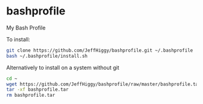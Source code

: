# bashprofile
My Bash Profile

To install:
```bash
git clone https://github.com/JeffHiggy/bashprofile.git ~/.bashprofile
bash ~/.bashprofile/install.sh
```

Alternatively to install on a system without git
```bash
cd ~
wget https://github.com/JeffHiggy/bashprofile/raw/master/bashprofile.tar
tar -xf bashprofile.tar
rm bashprofile.tar
```
